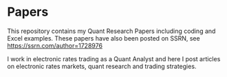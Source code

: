 # Papers
This repository contains my Quant Research Papers including coding and Excel examples. These papers have also been posted on SSRN, see https://ssrn.com/author=1728976 

I work in electronic rates trading as a Quant Analyst and here I post articles on electronic rates markets, quant research and trading strategies.
